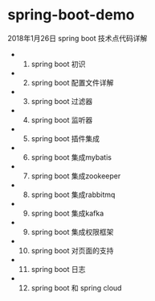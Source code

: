 # spring-boot-demo
2018年1月26日 
spring boot 技术点代码详解

- 1. spring boot 初识
- 2. spring boot 配置文件详解
- 3. spring boot 过滤器
- 4. spring boot 监听器
- 5. spring boot 插件集成
- 6. spring boot 集成mybatis
- 7. spring boot 集成zookeeper
- 8. spring boot 集成rabbitmq
- 9. spring boot 集成kafka
- 9. spring boot 集成权限框架
- 10. spring boot 对页面的支持
- 11. spring boot 日志
- 12. spring boot 和 spring cloud


